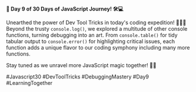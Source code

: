 **🚀 Day 9 of 30 Days of JavaScript Journey! 🛠️💻**

Unearthed the power of Dev Tool Tricks in today's coding expedition! 🕵️‍♂️✨ Beyond the trusty `console.log()`, we explored a multitude of other console functions, turning debugging into an art. From `console.table()` for tidy tabular output to `console.error()` for highlighting critical issues, each function adds a unique flavor to our coding symphony including many more functions.

Stay tuned as we unravel more JavaScript magic together! 💬🚧

#Javascript30 #DevToolTricks #DebuggingMastery #Day9 #LearningTogether 
